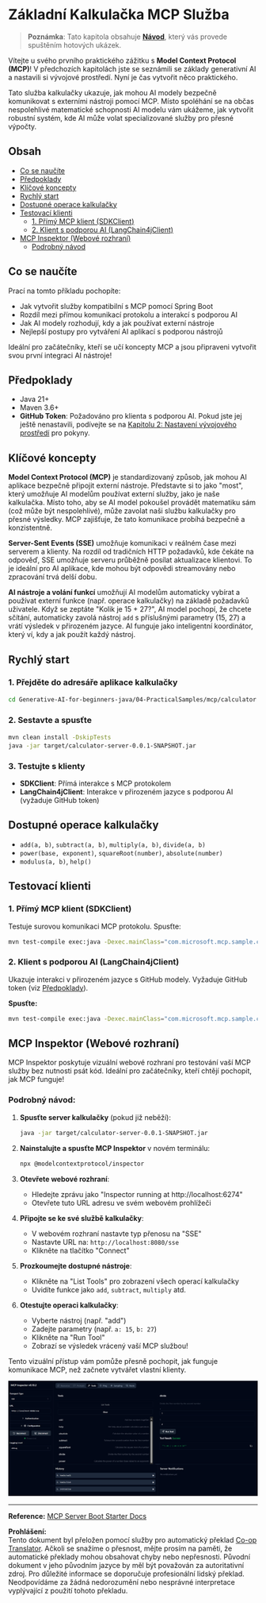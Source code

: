 <!--
CO_OP_TRANSLATOR_METADATA:
{
  "original_hash": "7bf9a4a832911269a8bd0decb97ff36c",
  "translation_date": "2025-07-21T21:27:19+00:00",
  "source_file": "04-PracticalSamples/mcp/calculator/README.md",
  "language_code": "cs"
}
-->
# Základní Kalkulačka MCP Služba

>**Poznámka**: Tato kapitola obsahuje [**Návod**](./TUTORIAL.md), který vás provede spuštěním hotových ukázek.

Vítejte u svého prvního praktického zážitku s **Model Context Protocol (MCP)**! V předchozích kapitolách jste se seznámili se základy generativní AI a nastavili si vývojové prostředí. Nyní je čas vytvořit něco praktického.

Tato služba kalkulačky ukazuje, jak mohou AI modely bezpečně komunikovat s externími nástroji pomocí MCP. Místo spoléhání se na občas nespolehlivé matematické schopnosti AI modelu vám ukážeme, jak vytvořit robustní systém, kde AI může volat specializované služby pro přesné výpočty.

## Obsah

- [Co se naučíte](../../../../../04-PracticalSamples/mcp/calculator)
- [Předpoklady](../../../../../04-PracticalSamples/mcp/calculator)
- [Klíčové koncepty](../../../../../04-PracticalSamples/mcp/calculator)
- [Rychlý start](../../../../../04-PracticalSamples/mcp/calculator)
- [Dostupné operace kalkulačky](../../../../../04-PracticalSamples/mcp/calculator)
- [Testovací klienti](../../../../../04-PracticalSamples/mcp/calculator)
  - [1. Přímý MCP klient (SDKClient)](../../../../../04-PracticalSamples/mcp/calculator)
  - [2. Klient s podporou AI (LangChain4jClient)](../../../../../04-PracticalSamples/mcp/calculator)
- [MCP Inspektor (Webové rozhraní)](../../../../../04-PracticalSamples/mcp/calculator)
  - [Podrobný návod](../../../../../04-PracticalSamples/mcp/calculator)

## Co se naučíte

Prací na tomto příkladu pochopíte:
- Jak vytvořit služby kompatibilní s MCP pomocí Spring Boot
- Rozdíl mezi přímou komunikací protokolu a interakcí s podporou AI
- Jak AI modely rozhodují, kdy a jak používat externí nástroje
- Nejlepší postupy pro vytváření AI aplikací s podporou nástrojů

Ideální pro začátečníky, kteří se učí koncepty MCP a jsou připraveni vytvořit svou první integraci AI nástroje!

## Předpoklady

- Java 21+
- Maven 3.6+
- **GitHub Token**: Požadováno pro klienta s podporou AI. Pokud jste jej ještě nenastavili, podívejte se na [Kapitolu 2: Nastavení vývojového prostředí](../../../02-SetupDevEnvironment/README.md) pro pokyny.

## Klíčové koncepty

**Model Context Protocol (MCP)** je standardizovaný způsob, jak mohou AI aplikace bezpečně připojit externí nástroje. Představte si to jako "most", který umožňuje AI modelům používat externí služby, jako je naše kalkulačka. Místo toho, aby se AI model pokoušel provádět matematiku sám (což může být nespolehlivé), může zavolat naši službu kalkulačky pro přesné výsledky. MCP zajišťuje, že tato komunikace probíhá bezpečně a konzistentně.

**Server-Sent Events (SSE)** umožňuje komunikaci v reálném čase mezi serverem a klienty. Na rozdíl od tradičních HTTP požadavků, kde čekáte na odpověď, SSE umožňuje serveru průběžně posílat aktualizace klientovi. To je ideální pro AI aplikace, kde mohou být odpovědi streamovány nebo zpracování trvá delší dobu.

**AI nástroje a volání funkcí** umožňují AI modelům automaticky vybírat a používat externí funkce (např. operace kalkulačky) na základě požadavků uživatele. Když se zeptáte "Kolik je 15 + 27?", AI model pochopí, že chcete sčítání, automaticky zavolá nástroj `add` s příslušnými parametry (15, 27) a vrátí výsledek v přirozeném jazyce. AI funguje jako inteligentní koordinátor, který ví, kdy a jak použít každý nástroj.

## Rychlý start

### 1. Přejděte do adresáře aplikace kalkulačky
```bash
cd Generative-AI-for-beginners-java/04-PracticalSamples/mcp/calculator
```

### 2. Sestavte a spusťte
```bash
mvn clean install -DskipTests
java -jar target/calculator-server-0.0.1-SNAPSHOT.jar
```

### 3. Testujte s klienty
- **SDKClient**: Přímá interakce s MCP protokolem
- **LangChain4jClient**: Interakce v přirozeném jazyce s podporou AI (vyžaduje GitHub token)

## Dostupné operace kalkulačky

- `add(a, b)`, `subtract(a, b)`, `multiply(a, b)`, `divide(a, b)`
- `power(base, exponent)`, `squareRoot(number)`, `absolute(number)`
- `modulus(a, b)`, `help()`

## Testovací klienti

### 1. Přímý MCP klient (SDKClient)
Testuje surovou komunikaci MCP protokolu. Spusťte:
```bash
mvn test-compile exec:java -Dexec.mainClass="com.microsoft.mcp.sample.client.SDKClient" -Dexec.classpathScope=test
```

### 2. Klient s podporou AI (LangChain4jClient)
Ukazuje interakci v přirozeném jazyce s GitHub modely. Vyžaduje GitHub token (viz [Předpoklady](../../../../../04-PracticalSamples/mcp/calculator)).

**Spusťte:**
```bash
mvn test-compile exec:java -Dexec.mainClass="com.microsoft.mcp.sample.client.LangChain4jClient" -Dexec.classpathScope=test
```

## MCP Inspektor (Webové rozhraní)

MCP Inspektor poskytuje vizuální webové rozhraní pro testování vaší MCP služby bez nutnosti psát kód. Ideální pro začátečníky, kteří chtějí pochopit, jak MCP funguje!

### Podrobný návod:

1. **Spusťte server kalkulačky** (pokud již neběží):
   ```bash
   java -jar target/calculator-server-0.0.1-SNAPSHOT.jar
   ```

2. **Nainstalujte a spusťte MCP Inspektor** v novém terminálu:
   ```bash
   npx @modelcontextprotocol/inspector
   ```

3. **Otevřete webové rozhraní**:
   - Hledejte zprávu jako "Inspector running at http://localhost:6274"
   - Otevřete tuto URL adresu ve svém webovém prohlížeči

4. **Připojte se ke své službě kalkulačky**:
   - V webovém rozhraní nastavte typ přenosu na "SSE"
   - Nastavte URL na: `http://localhost:8080/sse`
   - Klikněte na tlačítko "Connect"

5. **Prozkoumejte dostupné nástroje**:
   - Klikněte na "List Tools" pro zobrazení všech operací kalkulačky
   - Uvidíte funkce jako `add`, `subtract`, `multiply` atd.

6. **Otestujte operaci kalkulačky**:
   - Vyberte nástroj (např. "add")
   - Zadejte parametry (např. `a: 15`, `b: 27`)
   - Klikněte na "Run Tool"
   - Zobrazí se výsledek vrácený vaší MCP službou!

Tento vizuální přístup vám pomůže přesně pochopit, jak funguje komunikace MCP, než začnete vytvářet vlastní klienty.

![npx inspector](../../../../../translated_images/tool.214c70103694335c4cfdc2d624373dfce4b0162f6aea089ac1da9051fb563b7f.cs.png)

---
**Reference:** [MCP Server Boot Starter Docs](https://docs.spring.io/spring-ai/reference/api/mcp/mcp-server-boot-starter-docs.html)

**Prohlášení:**  
Tento dokument byl přeložen pomocí služby pro automatický překlad [Co-op Translator](https://github.com/Azure/co-op-translator). Ačkoli se snažíme o přesnost, mějte prosím na paměti, že automatické překlady mohou obsahovat chyby nebo nepřesnosti. Původní dokument v jeho původním jazyce by měl být považován za autoritativní zdroj. Pro důležité informace se doporučuje profesionální lidský překlad. Neodpovídáme za žádná nedorozumění nebo nesprávné interpretace vyplývající z použití tohoto překladu.